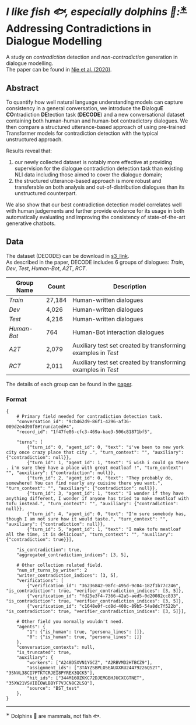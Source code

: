 # *I like fish :fish:, especially dolphins :dolphin::*<sup>[∗](#dolphion)</sup> Addressing Contradictions in Dialogue Modelling

A study on *contradiction* detection and *non-contradiction* generation in dialogue modelling.  
The paper can be found in [Nie et al. (2020)]().

## Abstract

To quantify how well natural language understanding models can capture consistency in a general conversation, we introduce the **D**ialogu**E** **CO**ntradiction **DE**tection task (**DECODE**) and a new conversational dataset containing both human-human and human-bot contradictory dialogues. We then compare a structured utterance-based approach of using pre-trained Transformer models for contradiction detection with the typical unstructured approach. 

Results reveal that:
1. our newly collected dataset is notably more effective at providing supervision for the dialogue contradiction detection task than existing NLI data including those aimed to cover the dialogue domain; 
2. the structured utterance-based approach is more robust and transferable on both analysis and out-of-distribution dialogues than its unstructured counterpart.  

We also show that our best contradiction detection model correlates well with human judgements and further provide evidence for its usage in both automatically evaluating and improving the consistency of state-of-the-art generative chatbots.

## Data

The dataset (DECODE) can be download in [s3_link]().  
As described in the paper, DECODE includes 6 groups of dialogues: *Train*, *Dev*, *Test*, *Human-Bot*, *A2T*, *RCT*.

| Group Name    | Count         | Description  |
| ------------- |---------------| -------------|
| *Train*       | 27,184     | Human-written dialogues |
| *Dev*         | 4,026      | Human-written dialogues |
| *Test*        | 4,216      | Human-written dialogues |
| *Human-Bot*   | 764        | Human-Bot interaction dialogues |
| *A2T*         | 2,079      | Auxiliary test set created by transforming examples in *Test* |
| *RCT*         | 2,011      | Auxiliary test set created by transforming examples in *Test* |

The details of each group can be found in the [paper]().

### Format

```
{
    # Primary field needed for contradiction detection task.
    "conversation_id": "9cb462d9-86f1-4296-af36-009d2e4d90f8#truncated#4",
    "record_id": "1f47fe86-cfc3-469a-bae3-506c81871bf5",

    "turns": [
        {"turn_id": 0, "agent_id": 0, "text": "i've been to new york city once crazy place that city .", "turn_context": "", "auxiliary": {"contradiction": null}}, 
        {"turn_id": 1, "agent_id": 1, "text": "i wish i could go there . i'm sure they have a place with great meatloaf !", "turn_context": "", "auxiliary": {"contradiction": null}}, 
        {"turn_id": 2, "agent_id": 0, "text": "They probably do, somewhere! You can find nearly any cuisine there you want.", "turn_context": "", "auxiliary": {"contradiction": null}}, 
        {"turn_id": 3, "agent_id": 1, "text": "I wonder if they have anything different, I wonder if anyone has tried to make meatloaf with tofu instead.", "turn_context": "", "auxiliary": {"contradiction": null}}, 
        {"turn_id": 4, "agent_id": 0, "text": "I'm sure somebody has, though I am not sure how it would taste.", "turn_context": "", "auxiliary": {"contradiction": null}}, 
        {"turn_id": 5, "agent_id": 1, "text": "I make tofu meatloaf all the time, it is delicious", "turn_context": "", "auxiliary": {"contradiction": true}}], 

    "is_contradiction": true, 
    "aggregated_contradiction_indices": [3, 5], 
       
    # Other collection related field.
    "num_of_turns_by_writer": 2
    "writer_contradiction_indices": [3, 5], 
    "verifications": [
        {"verification_id": "36236842-98fc-495d-9c04-182f1b77c246", "is_contradiction": true, "verifier_contradiction_indices": [3, 5]}, 
        {"verification_id": "fd25e3f4-7366-42a5-aed5-0d20082cc833", "is_contradiction": true, "verifier_contradiction_indices": [3, 5]}, 
        {"verification_id": "c1648e0f-cd8d-408c-89b5-54a8dc7f522b", "is_contradiction": true, "verifier_contradiction_indices": [3, 5]}],
    
    # Other field you normally wouldn't need.
    "agents": {
        "1": {"is_human": true, "persona_lines": []}, 
        "0": {"is_human": true, "persona_lines": []}
    }, 
    "conversation_contexts": null, 
    "is_truncated": true,
    "auxiliary": {   
        "workers": ["A248D5XVN1YGCZ", "A2RBVMD2HTBCZ9"], 
        "assignment_ids": ["3TAYZSBPLO5EAUXXRU24479226QS2T", "3SNVL38CI7PTKTCRJEI8PYREX3QCK5"], 
        "hit_ids": ["344M16OZKKC72DJEMGBHJUCXCGTNET", "35XW21VSVIBIOWLBBYF7VJCN8C2LSQ"], 
        "source": "BST_test"
    },
}
```



_________________
<a name="dolphion"><sup>∗</sup></a> Dolphins :dolphin: are mammals, not fish :fish:.